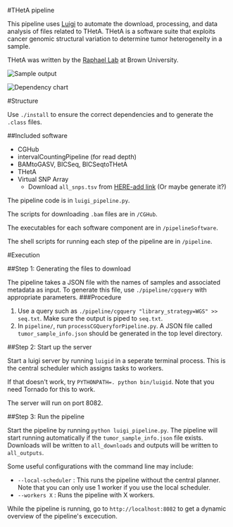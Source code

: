 #THetA pipeline

This pipeline uses [Luigi](https://github.com/spotify/luigi) to automate the download, processing, and data analysis of files related to THetA. THetA is a software suite that exploits cancer genomic structural variation to determine tumor heterogeneity in a sample. 

THetA was written by the [Raphael Lab](http://compbio.cs.brown.edu/) at Brown University.

![Sample output](/path/to/image)

![Dependency chart](/path/to/image)

#Structure

Use `./install` to ensure the correct dependencies and to generate the `.class` files.

##Included software
+ CGHub
+ intervalCountingPipeline (for read depth)
+ BAMtoGASV, BICSeq, BICSeqtoTHetA
+ THetA
+ Virtual SNP Array
	+ Download `all_snps.tsv` from [HERE-add link](some/link) (Or maybe generate it?)

The pipeline code is in `luigi_pipeline.py`. 

The scripts for downloading `.bam` files are in `/CGHub`.

The executables for each software component are in `/pipelineSoftware`.

The shell scripts for running each step of the pipeline are in `/pipeline`. 

#Execution

##Step 1: Generating the files to download

The pipeline takes a JSON file with the names of samples and associated metadata as input. To generate this file, use `./pipeline/cgquery` with appropriate parameters.
###Procedure
1. Use a query such as `./pipeline/cgquery "library_strategy=WGS" >> seq.txt`. Make sure the output is piped to `seq.txt`.
2. In `pipeline/`, run `processCGQueryforPipeline.py`. A JSON file called `tumor_sample_info.json` should be generated in the top level directory.

##Step 2: Start up the server

Start a luigi server by running `luigid` in a seperate terminal process. This is the central scheduler which assigns tasks to workers.

If that doesn't work, try `PYTHONPATH=. python bin/luigid`. Note that you need Tornado for this to work. 

The server will run on port 8082.

##Step 3: Run the pipeline

Start the pipeline by running `python luigi_pipeline.py`. The pipeline will start running automatically if the `tumor_sample_info.json` file exists. Downloads will be written to `all_downloads` and outputs will be written to `all_outputs`. 

Some useful configurations with the command line may include:

+ `--local-scheduler` : This runs the pipeline without the central planner. Note that you can only use 1 worker if you use the local scheduler.
+ `--workers X` : Runs the pipeline with X workers.

While the pipeline is running, go to `http://localhost:8082` to get a dynamic overview of the pipeline's excecution.






